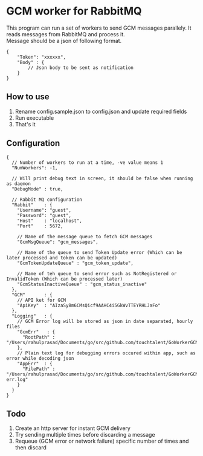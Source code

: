 # GCM worker for RabbitMQ #

This program can run a set of workers to send GCM messages parallely. It reads messages from RabbitMQ and process it.  
Message should be a json of following format. 

    {
        "Token": "xxxxxx",
        "Body" : {
            // Json body to be sent as notification
        }
    }
    

## How to use ##
1. Rename config.sample.json to config.json and update required fields
2. Run executable
3. That's it

## Configuration ##
    {
      // Number of workers to run at a time, -ve value means 1
      "NumWorkers": -1, 
      
      // Will print debug text in screen, it should be false when running as daemon
      "DebugMode" : true,
    
      // Rabbit MQ configuration
      "Rabbit"    : {
        "Username": "guest",
        "Password": "guest",
        "Host"    : "localhost",
        "Port"    : 5672,
        
        // Name of the message queue to fetch GCM messages 
        "GcmMsgQueue": "gcm_messages",
        
        // Name of the queue to send Token Update error (Which can be later processed and token can be updated)
        "GcmTokenUpdateQueue" : "gcm_token_update",
        
        // Name of teh queue to send error such as NotRegistered or InvalidToken (Which can be processed later)
        "GcmStatusInactiveQueue" : "gcm_status_inactive"
      },
      "GCM"       : {
        // API ket for GCM
        "ApiKey"  : "AIzaSyBm6CMsQicf9AAHC4i5GkWvTTEYRHLJaFo"
      },
      "Logging"   : {
        // GCM Error log will be stored as json in date separated, hourly files
        "GcmErr"   : {
          "RootPath" : "/Users/rahulprasad/Documents/go/src/github.com/touchtalent/GoWorkerGCM/log"
        },
        // Plain text log for debugging errors occured within app, such as error while decoding json
        "AppErr"  : {
          "FilePath" : "/Users/rahulprasad/Documents/go/src/github.com/touchtalent/GoWorkerGCM/app-err.log"
        }
      }
    }
    
## Todo ##
1. Create an http server for instant GCM delivery
2. Try sending multiple times before discarding a message
3. Requeue (GCM error or network failure) specific number of times and then discard